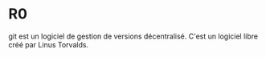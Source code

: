 # R0
git est un logiciel de gestion de versions décentralisé. C'est un logiciel libre créé par Linus Torvalds.
